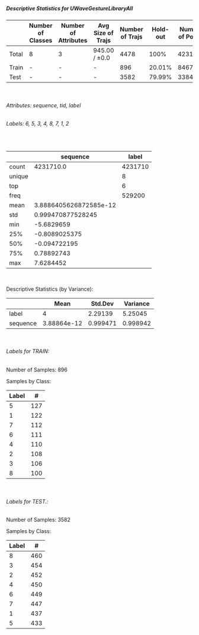 ##### Descriptive Statistics for UWaveGestureLibraryAll


|       |   Number of Classes |   Number of Attributes |   Avg Size of Trajs |   Number of Trajs | Hold-out   |   Number of Points |   Longest Size |   Shortest Size |
|-------|---------------------|------------------------|---------------------|-------------------|------------|--------------------|----------------|-----------------|
| Total | 8                   | 3                      | 945.00 / ±0.0       | 4478              | 100%       |            4231710 |            945 |             945 |
| Train | -                   | -                      | -                   | 896               | 20.01%     |             846720 |            945 |             945 |
| Test  | -                   | -                      | -                   | 3582              | 79.99%     |            3384990 |            945 |             945 |

&nbsp;

###### Attributes: sequence, tid, label


###### Labels: 6, 5, 3, 4, 8, 7, 1, 2

&nbsp;

|        | sequence               | label   |
|--------|------------------------|---------|
| count  | 4231710.0              | 4231710 |
| unique |                        | 8       |
| top    |                        | 6       |
| freq   |                        | 529200  |
| mean   | 3.8886405626872585e-12 |         |
| std    | 0.999470877528245      |         |
| min    | -5.6829659             |         |
| 25%    | -0.8089025375          |         |
| 50%    | -0.094722195           |         |
| 75%    | 0.78892743             |         |
| max    | 7.6284452              |         |

&nbsp;

Descriptive Statistics (by Variance): 


|          |        Mean |   Std.Dev |   Variance |
|----------|-------------|-----------|------------|
| label    | 4           |  2.29139  |   5.25045  |
| sequence | 3.88864e-12 |  0.999471 |   0.998942 |

&nbsp;

###### Labels for TRAIN:


Number of Samples: 896
Samples by Class:
|   Label |   # |
|---------|-----|
|       5 | 127 |
|       1 | 122 |
|       7 | 112 |
|       6 | 111 |
|       4 | 110 |
|       2 | 108 |
|       3 | 106 |
|       8 | 100 |

&nbsp;

###### Labels for TEST.:


Number of Samples: 3582
Samples by Class:
|   Label |   # |
|---------|-----|
|       8 | 460 |
|       3 | 454 |
|       2 | 452 |
|       4 | 450 |
|       6 | 449 |
|       7 | 447 |
|       1 | 437 |
|       5 | 433 |